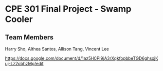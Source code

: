 # CPE 301 Final Project - Swamp Cooler
## Team Members
Harry Sho, Althea Santos, Allison Tang, Vincent Lee


https://docs.google.com/document/d/1az5H0Pi9jA3rXqkfopbbeTGD6ghsxjKuj-Lz2obhzMg/edit
